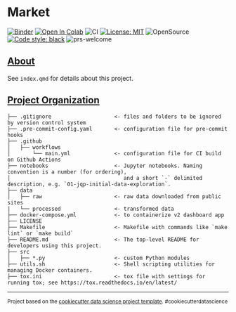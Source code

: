 # Market

[![Binder](https://mybinder.org/badge_logo.svg)](https://mybinder.org/v2/gh/elsdes3/market)
[![Open In Colab](https://colab.research.google.com/assets/colab-badge.svg)](https://colab.research.google.com/github/elsdes3/market/main/notebooks/01-get-data/notebooks/01_get_data.ipynb)
![CI](https://github.com/elsdes3/market/workflows/CI/badge.svg)
[![License: MIT](https://img.shields.io/badge/License-MIT-brightgreen.svg)](https://opensource.org/licenses/mit)
![OpenSource](https://badgen.net/badge/Open%20Source%20%3F/Yes%21/blue?icon=github)
[![Code style: black](https://img.shields.io/badge/code%20style-black-000000.svg)](https://github.com/ambv/black)
![prs-welcome](https://img.shields.io/badge/PRs-welcome-brightgreen.svg?style=flat-square)

## [About](#about)

See `index.qmd` for details about this project.

## [Project Organization](#project-organization)

    ├── .gitignore                    <- files and folders to be ignored by version control system
    ├── .pre-commit-config.yaml       <- configuration file for pre-commit hooks
    ├── .github
    │   ├── workflows
    │       └── main.yml              <- configuration file for CI build on Github Actions
    ├── notebooks                     <- Jupyter notebooks. Naming convention is a number (for ordering),
    │                                    and a short `-` delimited description, e.g. `01-jqp-initial-data-exploration`.
    ├── data
    │   ├── raw                       <- raw data downloaded from public sites
    |   └── processed                 <- transformed data
    ├── docker-compose.yml            <- to containerize v2 dashboard app
    ├── LICENSE
    ├── Makefile                      <- Makefile with commands like `make lint` or `make build`
    ├── README.md                     <- The top-level README for developers using this project.
    ├── src
    │   ├── *.py                      <- custom Python modules
    ├── utils.sh                      <- Shell scripting utilities for managing Docker containers.
    ├── tox.ini                       <- tox file with settings for running tox; see https://tox.readthedocs.io/en/latest/

--------

<p><small>Project based on the <a target="_blank" href="https://drivendata.github.io/cookiecutter-data-science/">cookiecutter data science project template</a>. #cookiecutterdatascience</small></p>
